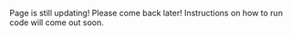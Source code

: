 Page is still updating! Please come back later! Instructions on how to run code will come out soon.
